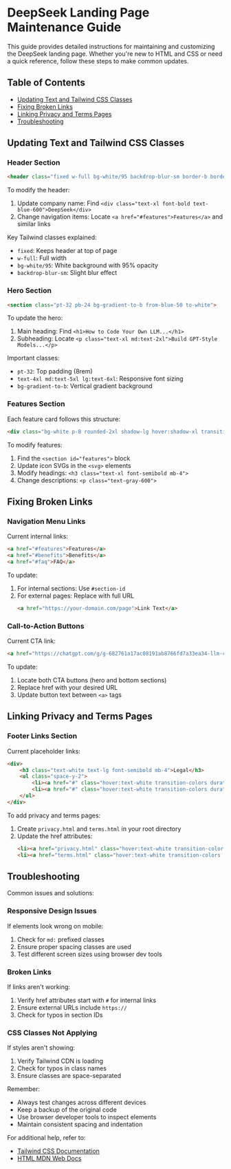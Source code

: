 # DeepSeek Landing Page Maintenance Guide

This guide provides detailed instructions for maintaining and customizing the DeepSeek landing page. Whether you're new to HTML and CSS or need a quick reference, follow these steps to make common updates.

## Table of Contents
- [Updating Text and Tailwind CSS Classes](#updating-text-and-tailwind-css-classes)
- [Fixing Broken Links](#fixing-broken-links)
- [Linking Privacy and Terms Pages](#linking-privacy-and-terms-pages)
- [Troubleshooting](#troubleshooting)

## Updating Text and Tailwind CSS Classes

### Header Section
```html
<header class="fixed w-full bg-white/95 backdrop-blur-sm border-b border-gray-100 z-50">
```
To modify the header:
1. Update company name: Find `<div class="text-xl font-bold text-blue-600">DeepSeek</div>`
2. Change navigation items: Locate `<a href="#features">Features</a>` and similar links

Key Tailwind classes explained:
- `fixed`: Keeps header at top of page
- `w-full`: Full width
- `bg-white/95`: White background with 95% opacity
- `backdrop-blur-sm`: Slight blur effect

### Hero Section
```html
<section class="pt-32 pb-24 bg-gradient-to-b from-blue-50 to-white">
```
To update the hero:
1. Main heading: Find `<h1>How to Code Your Own LLM...</h1>`
2. Subheading: Locate `<p class="text-xl md:text-2xl">Build GPT-Style Models...</p>`

Important classes:
- `pt-32`: Top padding (8rem)
- `text-4xl md:text-5xl lg:text-6xl`: Responsive font sizing
- `bg-gradient-to-b`: Vertical gradient background

### Features Section
Each feature card follows this structure:
```html
<div class="bg-white p-8 rounded-2xl shadow-lg hover:shadow-xl transition-shadow duration-300">
```

To modify features:
1. Find the `<section id="features">` block
2. Update icon SVGs in the `<svg>` elements
3. Modify headings: `<h3 class="text-xl font-semibold mb-4">`
4. Change descriptions: `<p class="text-gray-600">`

## Fixing Broken Links

### Navigation Menu Links
Current internal links:
```html
<a href="#features">Features</a>
<a href="#benefits">Benefits</a>
<a href="#faq">FAQ</a>
```

To update:
1. For internal sections: Use `#section-id`
2. For external pages: Replace with full URL
   ```html
   <a href="https://your-domain.com/page">Link Text</a>
   ```

### Call-to-Action Buttons
Current CTA link:
```html
<a href="https://chatgpt.com/g/g-682761a17ac08191ab8766fd7a33ea34-llm-code-generator-build-gpt-models-fast">
```

To update:
1. Locate both CTA buttons (hero and bottom sections)
2. Replace href with your desired URL
3. Update button text between `<a>` tags

## Linking Privacy and Terms Pages

### Footer Links Section
Current placeholder links:
```html
<div>
    <h3 class="text-white text-lg font-semibold mb-4">Legal</h3>
    <ul class="space-y-2">
        <li><a href="#" class="hover:text-white transition-colors duration-300">Privacy Policy</a></li>
        <li><a href="#" class="hover:text-white transition-colors duration-300">Terms of Service</a></li>
    </ul>
</div>
```

To add privacy and terms pages:
1. Create `privacy.html` and `terms.html` in your root directory
2. Update the href attributes:
   ```html
   <li><a href="privacy.html" class="hover:text-white transition-colors duration-300">Privacy Policy</a></li>
   <li><a href="terms.html" class="hover:text-white transition-colors duration-300">Terms of Service</a></li>
   ```

## Troubleshooting

Common issues and solutions:

### Responsive Design Issues
If elements look wrong on mobile:
1. Check for `md:` prefixed classes
2. Ensure proper spacing classes are used
3. Test different screen sizes using browser dev tools

### Broken Links
If links aren't working:
1. Verify href attributes start with `#` for internal links
2. Ensure external URLs include `https://`
3. Check for typos in section IDs

### CSS Classes Not Applying
If styles aren't showing:
1. Verify Tailwind CDN is loading
2. Check for typos in class names
3. Ensure classes are space-separated

Remember:
- Always test changes across different devices
- Keep a backup of the original code
- Use browser developer tools to inspect elements
- Maintain consistent spacing and indentation

For additional help, refer to:
- [Tailwind CSS Documentation](https://tailwindcss.com/docs)
- [HTML MDN Web Docs](https://developer.mozilla.org/en-US/docs/Web/HTML)